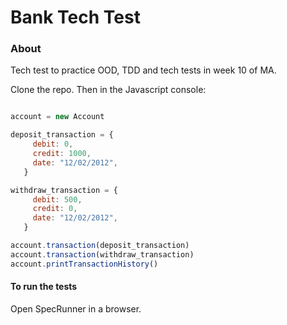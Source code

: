 # Bank Tech Test

### About
Tech test to practice OOD, TDD and tech tests in week 10 of MA.

Clone the repo. Then in the Javascript console:

```Javascript Console

account = new Account

deposit_transaction = {
     debit: 0,
     credit: 1000,
     date: "12/02/2012",
   }

withdraw_transaction = {
     debit: 500,
     credit: 0,
     date: "12/02/2012",
   }

account.transaction(deposit_transaction)
account.transaction(withdraw_transaction)
account.printTransactionHistory()
```
#### To run the tests
Open SpecRunner in a browser.
